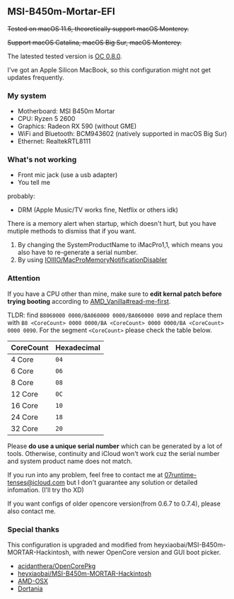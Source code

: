 ## MSI-B450m-Mortar-EFI

~~Tested on macOS 11.6, theoretically support macOS Monterey.~~

~~Support macOS Catalina, macOS Big Sur, macOS Monterey.~~

The latested tested version is [OC 0.8.0](https://github.com/Butanediol/MSI-B450m-Mortar-EFI/releases/tag/Tested).

I've got an Apple Silicon MacBook, so this configuration might not get updates frequently.

### My system

- Motherboard: MSI B450m Mortar
- CPU: Ryzen 5 2600
- Graphics: Radeon RX 590 (without GME)
- WiFi and Bluetooth: BCM943602 (natively supported in macOS Big Sur)
- Ethernet: RealtekRTL8111

### What's not working

- Front mic jack (use a usb adapter)
- You tell me

probably:

- DRM (Apple Music/TV works fine, Netflix or others idk)

There is a memory alert when startup, which doesn't hurt, but you have mutiple methods to dismiss that if you want.

1. By changing the SystemProductName to iMacPro1,1, which means you also have to re-generate a serial number.
2. By using [IOIIIO/MacProMemoryNotificationDisabler](https://github.com/IOIIIO/MacProMemoryNotificationDisabler)

### Attention

If you have a CPU other than mine, make sure to **edit kernal patch before trying booting** according to [AMD_Vanilla#read-me-first](https://github.com/AMD-OSX/AMD_Vanilla#read-me-first).

TLDR: find `B8060000 0000/BA060000 0000/BA060000 0090` and replace them with `B8 <CoreCount> 0000 0000/BA <CoreCount> 0000 0000/BA <CoreCount> 0000 0090`. For the segment `<CoreCount>`  please check the table below.

| CoreCount | Hexadecimal|
|--------|---------|
|   4 Core  | `04` |
|   6 Core  | `06` |
|   8 Core  | `08` |
|   12 Core | `0C` |
|   16 Core | `10` |
|   24 Core | `18` |
|   32 Core | `20` |	

Please **do use a unique serial number** which can be generated by a lot of tools. Otherwise, continuity and iCloud won't work cuz the serial number and system product name does not match. 

If you run into any problem, feel free to contact me at 07runtime-tenses@icloud.com but I don't guarantee any solution or detailed infomation. (I'll try tho XD)

If you want configs of older opencore version(from 0.6.7 to 0.7.4), please also contact me.

### Special thanks

This configuration is upgraded and modified from heyxiaobai/MSI-B450m-MORTAR-Hackintosh, with newer OpenCore version and GUI boot picker.

- [acidanthera/OpenCorePkg](https://github.com/acidanthera/OpenCorePkg)
- [heyxiaobai/MSI-B450m-MORTAR-Hackintosh](https://github.com/heyxiaobai/MSI-B450m-MORTAR-Hackintosh)
- [AMD-OSX](https://amd-osx.com/)
- [Dortania](https://dortania.github.io/getting-started/)